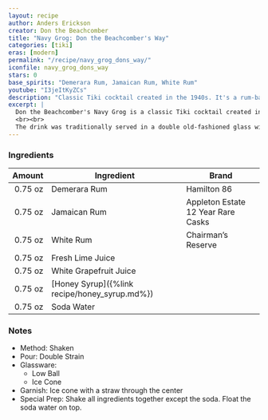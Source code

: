 ```yaml
---
layout: recipe
author: Anders Erickson
creator: Don the Beachcomber
title: "Navy Grog: Don the Beachcomber's Way"
categories: [tiki]
eras: [modern]
permalink: "/recipe/navy_grog_dons_way/"
iconfile: navy_grog_dons_way
stars: 0
base_spirits: "Demerara Rum, Jamaican Rum, White Rum"
youtube: "I3jeItKyZCs"
description: "Classic Tiki cocktail created in the 1940s. It's a rum-based drink that typically uses a blend of three different types of rum."
excerpt: |
  Don the Beachcomber's Navy Grog is a classic Tiki cocktail created in 1941 by the legendary bartender Donn Beach. It is a powerful drink that typically contains a blend of three rums: dark Jamaican, gold Demerara, and white Cuban or Puerto Rican rum. The rums are mixed with fresh lime juice, white grapefruit juice, and honey syrup. Unlike other famous Tiki drinks, it does not use complex flavored syrups like orgeat or falernum.
  <br><br>
  The drink was traditionally served in a double old-fashioned glass with a unique garnish: a cone of shaved ice with a straw running through it. This iconic presentation made the drink a favorite at Don the Beachcomber restaurants and is still a hallmark of the cocktail today. The Navy Grog was so potent that it was often limited to two or three per customer.
---
```


### Ingredients

|  Amount | Ingredient                                    | Brand                              |
| ------: | --------------------------------------------- | ---------------------------------- |
| 0.75 oz | Demerara Rum                                  | Hamilton 86                        |
| 0.75 oz | Jamaican Rum                                  | Appleton Estate 12 Year Rare Casks |
| 0.75 oz | White Rum                                     | Chairman’s Reserve                 |
| 0.75 oz | Fresh Lime Juice                              |
| 0.75 oz | White Grapefruit Juice                        |
| 0.75 oz | [Honey Syrup]({%link recipe/honey_syrup.md%}) |
| 0.75 oz | Soda Water                                    |

 ### Notes

- Method: Shaken
- Pour: Double Strain
- Glassware:
  - Low Ball
  - Ice Cone
- Garnish: Ice cone with a straw through the center
- Special Prep: Shake all ingredients together except the soda. Float the soda water on top.
